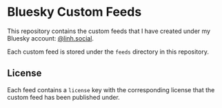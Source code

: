 # Bluesky Custom Feeds

This repository contains the custom feeds that I have created under my Bluesky account: [@linh.social](https://bsky.app/profile/linh.social).

Each custom feed is stored under the `feeds` directory in this repository.

## License

Each feed contains a `license` key with the corresponding license that the custom feed has been published under.


